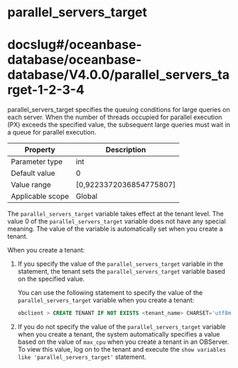parallel_servers_target
============================================
# docslug#/oceanbase-database/oceanbase-database/V4.0.0/parallel_servers_target-1-2-3-4
parallel_servers_target specifies the queuing conditions for large queries on each server. When the number of threads occupied for parallel execution (PX) exceeds the specified value, the subsequent large queries must wait in a queue for parallel execution.


| **Property** | **Description** |
|--------|----------------------------|
| Parameter type | int |
| Default value | 0 |
| Value range | [0,9223372036854775807] |
| Applicable scope | Global |

The `parallel_servers_target` variable takes effect at the tenant level.
The value 0 of the `parallel_servers_target` variable does not have any special meaning. The value of the variable is automatically set when you create a tenant.

When you create a tenant:

1. If you specify the value of the `parallel_servers_target` variable in the statement, the tenant sets the `parallel_servers_target` variable based on the specified value.

   You can use the following statement to specify the value of the `parallel_servers_target` variable when you create a tenant:

   ```sql
   obclient > CREATE TENANT IF NOT EXISTS <tenant_name> CHARSET='utf8mb4', ZONE_LIST=('zone1'), PRIMARY_ZONE='zone1', RESOURCE_POOL_LIST=('<pool_name>') set parallel_servers_target = <specified value>;
   ```

2. If you do not specify the value of the `parallel_servers_target` variable when you create a tenant, the system automatically specifies a value based on the value of `max_cpu` when you create a tenant in an OBServer. To view this value, log on to the tenant and execute the `show variables like 'parallel_servers_target'` statement.

